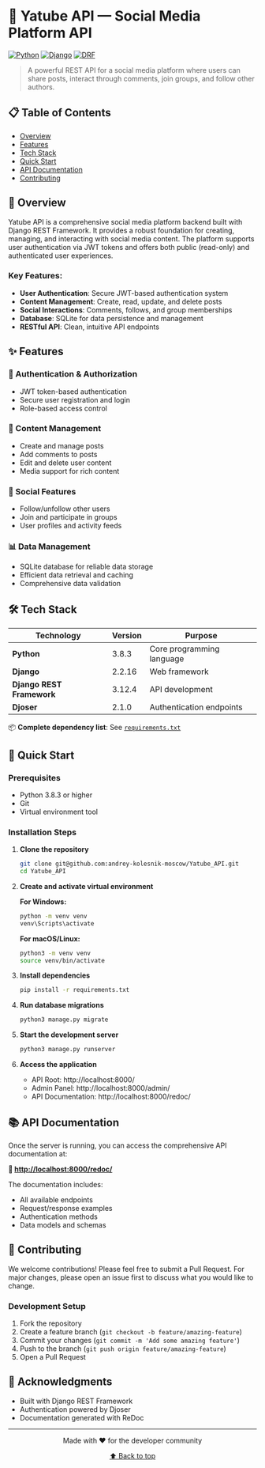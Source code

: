 # 🚀 Yatube API — Social Media Platform API

[![Python](https://img.shields.io/badge/Python-3.8.3-blue.svg)](https://www.python.org/)
[![Django](https://img.shields.io/badge/Django-2.2.16-green.svg)](https://www.djangoproject.com/)
[![DRF](https://img.shields.io/badge/Django%20REST%20Framework-3.12.4-red.svg)](https://www.django-rest-framework.org/)

> A powerful REST API for a social media platform where users can share posts, interact through comments, join groups, and follow other authors.

## 📋 Table of Contents

- [Overview](#overview)
- [Features](#features)
- [Tech Stack](#tech-stack)
- [Quick Start](#quick-start)
- [API Documentation](#api-documentation)
- [Contributing](#contributing)

## 🎯 Overview

Yatube API is a comprehensive social media platform backend built with Django REST Framework. It provides a robust foundation for creating, managing, and interacting with social media content. The platform supports user authentication via JWT tokens and offers both public (read-only) and authenticated user experiences.

### Key Features:
- **User Authentication**: Secure JWT-based authentication system
- **Content Management**: Create, read, update, and delete posts
- **Social Interactions**: Comments, follows, and group memberships
- **Database**: SQLite for data persistence and management
- **RESTful API**: Clean, intuitive API endpoints

## ✨ Features

### 🔐 Authentication & Authorization
- JWT token-based authentication
- Secure user registration and login
- Role-based access control

### 📝 Content Management
- Create and manage posts
- Add comments to posts
- Edit and delete user content
- Media support for rich content

### 👥 Social Features
- Follow/unfollow other users
- Join and participate in groups
- User profiles and activity feeds

### 📊 Data Management
- SQLite database for reliable data storage
- Efficient data retrieval and caching
- Comprehensive data validation

## 🛠 Tech Stack

| Technology | Version | Purpose |
|------------|---------|---------|
| **Python** | 3.8.3 | Core programming language |
| **Django** | 2.2.16 | Web framework |
| **Django REST Framework** | 3.12.4 | API development |
| **Djoser** | 2.1.0 | Authentication endpoints |

📦 **Complete dependency list**: See [`requirements.txt`](requirements.txt)

## 🚀 Quick Start

### Prerequisites
- Python 3.8.3 or higher
- Git
- Virtual environment tool

### Installation Steps

1. **Clone the repository**
   ```bash
   git clone git@github.com:andrey-kolesnik-moscow/Yatube_API.git
   cd Yatube_API
   ```

2. **Create and activate virtual environment**
   
   **For Windows:**
   ```bash
   python -m venv venv
   venv\Scripts\activate
   ```
   
   **For macOS/Linux:**
   ```bash
   python3 -m venv venv
   source venv/bin/activate
   ```

3. **Install dependencies**
   ```bash
   pip install -r requirements.txt
   ```

4. **Run database migrations**
   ```bash
   python3 manage.py migrate
   ```

5. **Start the development server**
   ```bash
   python3 manage.py runserver
   ```

6. **Access the application**
   - API Root: http://localhost:8000/
   - Admin Panel: http://localhost:8000/admin/
   - API Documentation: http://localhost:8000/redoc/

## 📚 API Documentation

Once the server is running, you can access the comprehensive API documentation at:

**🔗 [http://localhost:8000/redoc/](http://localhost:8000/redoc/)**

The documentation includes:
- All available endpoints
- Request/response examples
- Authentication methods
- Data models and schemas

## 🤝 Contributing

We welcome contributions! Please feel free to submit a Pull Request. For major changes, please open an issue first to discuss what you would like to change.

### Development Setup
1. Fork the repository
2. Create a feature branch (`git checkout -b feature/amazing-feature`)
3. Commit your changes (`git commit -m 'Add some amazing feature'`)
4. Push to the branch (`git push origin feature/amazing-feature`)
5. Open a Pull Request

## 🙏 Acknowledgments

- Built with Django REST Framework
- Authentication powered by Djoser
- Documentation generated with ReDoc

---

<div align="center">
  <p>Made with ❤️ for the developer community</p>
  <p><a href="#yatube-api--social-media-platform-api">⬆️ Back to top</a></p>
</div>